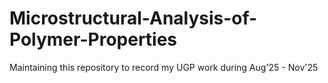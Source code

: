 # Microstructural-Analysis-of-Polymer-Properties
Maintaining this repository to record my UGP work during Aug'25 - Nov'25
